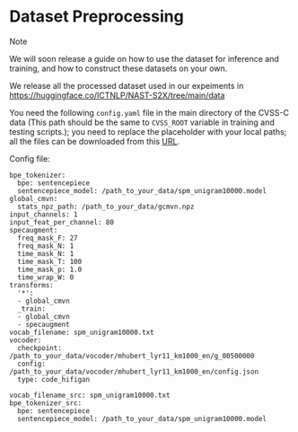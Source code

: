 # Dataset Preprocessing
> [!NOTE]
> We will soon release a guide on how to use the dataset for inference and training, and how to construct these datasets on your own.

We release all the processed dataset used in our expeiments in https://huggingface.co/ICTNLP/NAST-S2X/tree/main/data


You need the following ```config.yaml``` file in the main directory of the CVSS-C data (This path should be the same to ```CVSS_ROOT``` variable in training and testing scripts.); you need to replace the placeholder with your local paths; all the files can be downloaded from this [URL](https://huggingface.co/ICTNLP/NAST-S2X/tree/main/data).

Config file:
```
bpe_tokenizer:
  bpe: sentencepiece
  sentencepiece_model: /path_to_your_data/spm_unigram10000.model
global_cmvn:
  stats_npz_path: /path_to_your_data/gcmvn.npz
input_channels: 1
input_feat_per_channel: 80
specaugment:
  freq_mask_F: 27
  freq_mask_N: 1
  time_mask_N: 1
  time_mask_T: 100
  time_mask_p: 1.0
  time_wrap_W: 0
transforms:
  '*':
  - global_cmvn
  _train:
  - global_cmvn
  - specaugment
vocab_filename: spm_unigram10000.txt
vocoder:
  checkpoint: /path_to_your_data/vocoder/mhubert_lyr11_km1000_en/g_00500000
  config: /path_to_your_data/vocoder/mhubert_lyr11_km1000_en/config.json
  type: code_hifigan

vocab_filename_src: spm_unigram10000.txt
bpe_tokenizer_src:
  bpe: sentencepiece
  sentencepiece_model: /path_to_your_data/spm_unigram10000.model
```



